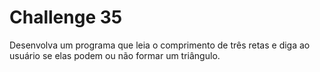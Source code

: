 # Challenge 35

Desenvolva um programa que leia o comprimento de três retas e diga ao usuário se elas podem ou não formar um triângulo.
